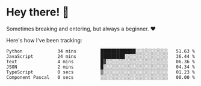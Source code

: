 # Hey there! 👋
Sometimes breaking and entering, but always a beginner. ❤️

Here's how I've been tracking:
<!--START_SECTION:waka-->

```text
Python             34 mins         █████████████░░░░░░░░░░░░   51.63 %
JavaScript         24 mins         █████████░░░░░░░░░░░░░░░░   36.44 %
Text               4 mins          █▓░░░░░░░░░░░░░░░░░░░░░░░   06.36 %
JSON               2 mins          █░░░░░░░░░░░░░░░░░░░░░░░░   04.34 %
TypeScript         0 secs          ▒░░░░░░░░░░░░░░░░░░░░░░░░   01.23 %
Component Pascal   0 secs          ░░░░░░░░░░░░░░░░░░░░░░░░░   00.00 %
```

<!--END_SECTION:waka-->
